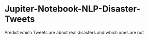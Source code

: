 # Jupiter-Notebook-NLP-Disaster-Tweets
Predict which Tweets are about real disasters and which ones are not
